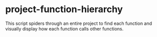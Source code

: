 # project-function-hierarchy
This script spiders through an entire project to find each function and visually display how each function calls other functions.
